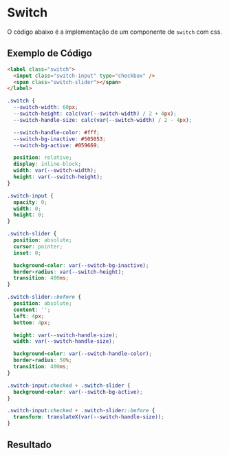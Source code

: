 # Switch

O código abaixo é a implementação de um componente de `switch` com css.

## Exemplo de Código

```html
<label class="switch">
  <input class="switch-input" type="checkbox" />
  <span class="switch-slider"></span>
</label>
```

```css
.switch {
  --switch-width: 60px;
  --switch-height: calc(var(--switch-width) / 2 + 4px);
  --switch-handle-size: calc(var(--switch-width) / 2 - 4px);

  --switch-handle-color: #fff;
  --switch-bg-inactive: #505053;
  --switch-bg-active: #059669;

  position: relative;
  display: inline-block;
  width: var(--switch-width);
  height: var(--switch-height);
}

.switch-input {
  opacity: 0;
  width: 0;
  height: 0;
}

.switch-slider {
  position: absolute;
  cursor: pointer;
  inset: 0;

  background-color: var(--switch-bg-inactive);
  border-radius: var(--switch-height);
  transition: 400ms;
}

.switch-slider::before {
  position: absolute;
  content: '';
  left: 4px;
  bottom: 4px;

  height: var(--switch-handle-size);
  width: var(--switch-handle-size);

  background-color: var(--switch-handle-color);
  border-radius: 50%;
  transition: 400ms;
}

.switch-input:checked + .switch-slider {
  background-color: var(--switch-bg-active);
}

.switch-input:checked + .switch-slider::before {
  transform: translateX(var(--switch-handle-size));
}
```

## Resultado

<script setup>
import Switch from '../../components/Switch.vue'
</script>

<Switch />
